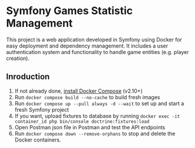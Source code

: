 # Symfony Games Statistic Management

This project is a web application developed in Symfony using Docker for easy deployment and dependency management. It includes a user authentication system and functionality to handle game entities (e.g. player creation).

## Inroduction

1. If not already done, [install Docker Compose](https://docs.docker.com/compose/install/) (v2.10+)
2. Run `docker compose build --no-cache` to build fresh images
3. Run `docker compose up --pull always -d --wait` to set up and start a fresh Symfony project
3. If you want, upload fixtures to database by running `docker exec -it container_id php bin/console doctrine:fixtures:load`
4. Open Postman json file in Postman and test the API endpoints
5. Run `docker compose down --remove-orphans` to stop and delete the Docker containers.

